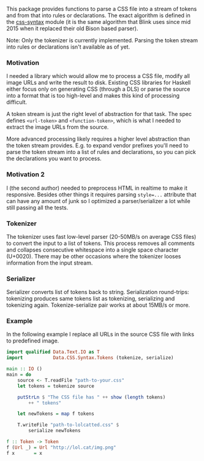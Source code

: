 This package provides functions to parse a CSS file into a stream of tokens
and from that into rules or declarations. The exact algorithm is defined
in the [css-syntax] module (it is the same algorithm that Blink uses since mid
2015 when it replaced their old Bison based parser).

Note: Only the tokenizer is currently implemented. Parsing the token stream
into rules or declarations isn't available as of yet.


### Motivation

I needed a library which would allow me to process a CSS file, modify all
image URLs and write the result to disk. Existing CSS libraries for Haskell
either focus only on generating CSS (through a DLS) or parse the source into
a format that is too high-level and makes this kind of processing difficult.

A token stream is just the right level of abstraction for that task. The spec
defines `<url-token>` and `<function-token>`, which is what I needed to
extract the image URLs from the source.

More advanced processing likely requires a higher level abstraction than the
token stream provides. E.g. to expand vendor prefixes you'll need to parse
the token stream into a list of rules and declarations, so you can pick the
declarations you want to process.


### Motivation 2

I (the second author) needed to preprocess HTML in realtime to make it responsive. Besides other things it requires parsing `style=...` attribute that can have any amount of junk so I optimized a parser/serializer a lot while still passing all the tests.

### Tokenizer

The tokenizer uses fast low-level parser (20-50MB/s on average CSS files)
to convert the input to a list of tokens. This
process removes all comments and collapses consecutive whitespace into a single
space character (U+0020). There may be other occasions where the tokenizer
looses information from the input stream.

### Serializer

Serializer converts list of tokens back to string. Serialization round-trips: tokenizing produces same tokens list as tokenizing, serializing and tokenizing again. Tokenize-serialize pair works at about 15MB/s or more.

### Example

In the following example I replace all URLs in the source CSS file with
links to predefined image.

```haskell
import qualified Data.Text.IO as T
import           Data.CSS.Syntax.Tokens (tokenize, serialize)

main :: IO ()
main = do
    source <- T.readFile "path-to-your.css"
    let tokens = tokenize source

    putStrLn $ "The CSS file has " ++ show (length tokens)
        ++ " tokens"

    let newTokens = map f tokens

    T.writeFile "path-to-lolcatted.css" $
        serialize newTokens

f :: Token -> Token
f (Url _) = Url "http://lol.cat/img.png"
f x       = x

```


[css-syntax]: https://drafts.csswg.org/css-syntax
